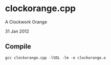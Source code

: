 clockorange.cpp
=============

A Clockwork Orange

31 Jan 2012


## Compile

    gcc clockorange.cpp -lSDL -lm -o clockorange.o

